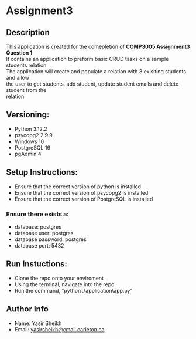 # Assignment3
## Description
This application is created for the comepletion of **COMP3005 Assignment3 Question 1** <br/>
It contains an application to preform basic CRUD tasks on a sample students relation. <br/> 
The application will create and populate a relation with 3 exisiting students and allow <br/>
the user to get students, add student, update student emails and delete student from the <br/>
relation 
## Versioning:
- Python 3.12.2
- psycopg2 2.9.9
- Windows 10
- PostgreSQL 16
- pgAdmin 4

## Setup Instructions: 
- Ensure that the correct version of python is installed
- Ensure that the correct version of psycopg2 is installed
- Ensure that the correct version of PostgreSQL is installed

### Ensure there exists a:
- database: postgres
- database user: postgres
- database password: postgres
- database port: 5432

## Run Instuctions:
- Clone the repo onto your enviroment
- Using the terminal, navigate into the repo
- Run the command, "python .\application\app.py"

## Author Info
- Name: Yasir Sheikh
- Email: yasirsheikh@cmail.carleton.ca




